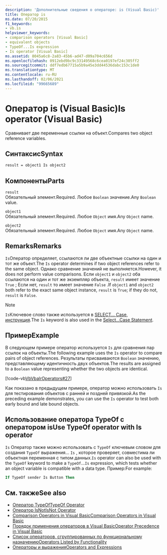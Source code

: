 ```yaml
---
description: 'Дополнительные сведения о операторе: is (Visual Basic)'
title: Оператор is
ms.date: 07/20/2015
f1_keywords:
- vb.is
helpviewer_keywords:
- comparison operators [Visual Basic]
- equivalent objects
- TypeOf...Is expression
- Is operator [Visual Basic]
ms.assetid: 8045a6c8-2a83-45b6-ad47-d09a704c656d
ms.openlocfilehash: 0912ebd9bc9c33149568c6cea0197ef24c305ff2
ms.sourcegitcommit: ddf7edb67715a5b9a45e3dd44536dabc153c1de0
ms.translationtype: MT
ms.contentlocale: ru-RU
ms.lasthandoff: 02/06/2021
ms.locfileid: "99665689"
---
```

# <a name="is-operator-visual-basic"></a><span data-ttu-id="5fa3f-103">Оператор is (Visual Basic)</span><span class="sxs-lookup"><span data-stu-id="5fa3f-103">Is operator (Visual Basic)</span></span>

<span data-ttu-id="5fa3f-104">Сравнивает две переменные ссылки на объект.</span><span class="sxs-lookup"><span data-stu-id="5fa3f-104">Compares two object reference variables.</span></span>

## <a name="syntax"></a><span data-ttu-id="5fa3f-105">Синтаксис</span><span class="sxs-lookup"><span data-stu-id="5fa3f-105">Syntax</span></span>

```vb
result = object1 Is object2
```

## <a name="parts"></a><span data-ttu-id="5fa3f-106">Компоненты</span><span class="sxs-lookup"><span data-stu-id="5fa3f-106">Parts</span></span>

 `result`  
 <span data-ttu-id="5fa3f-107">Обязательный элемент.</span><span class="sxs-lookup"><span data-stu-id="5fa3f-107">Required.</span></span> <span data-ttu-id="5fa3f-108">Любое `Boolean` значение.</span><span class="sxs-lookup"><span data-stu-id="5fa3f-108">Any `Boolean` value.</span></span>  
  
 `object1`  
 <span data-ttu-id="5fa3f-109">Обязательный элемент.</span><span class="sxs-lookup"><span data-stu-id="5fa3f-109">Required.</span></span> <span data-ttu-id="5fa3f-110">Любое `Object` имя.</span><span class="sxs-lookup"><span data-stu-id="5fa3f-110">Any `Object` name.</span></span>  
  
 `object2`  
 <span data-ttu-id="5fa3f-111">Обязательный элемент.</span><span class="sxs-lookup"><span data-stu-id="5fa3f-111">Required.</span></span> <span data-ttu-id="5fa3f-112">Любое `Object` имя.</span><span class="sxs-lookup"><span data-stu-id="5fa3f-112">Any `Object` name.</span></span>  
  
## <a name="remarks"></a><span data-ttu-id="5fa3f-113">Remarks</span><span class="sxs-lookup"><span data-stu-id="5fa3f-113">Remarks</span></span>

<span data-ttu-id="5fa3f-114">`Is`Оператор определяет, ссылаются ли две объектные ссылки на один и тот же объект.</span><span class="sxs-lookup"><span data-stu-id="5fa3f-114">The `Is` operator determines if two object references refer to the same object.</span></span> <span data-ttu-id="5fa3f-115">Однако сравнение значений не выполняется.</span><span class="sxs-lookup"><span data-stu-id="5fa3f-115">However, it does not perform value comparisons.</span></span> <span data-ttu-id="5fa3f-116">Если `object1` и `object2` оба ссылаются на один и тот же экземпляр объекта, `result` имеет значение `True` ; Если нет, `result` то имеет значение `False` .</span><span class="sxs-lookup"><span data-stu-id="5fa3f-116">If `object1` and `object2` both refer to the exact same object instance, `result` is `True`; if they do not, `result` is `False`.</span></span>

> [!NOTE]
> <span data-ttu-id="5fa3f-117">`Is`Ключевое слово также используется в [SELECT... Case, инструкция](../statements/select-case-statement.md).</span><span class="sxs-lookup"><span data-stu-id="5fa3f-117">The `Is` keyword is also used in the [Select...Case Statement](../statements/select-case-statement.md).</span></span>
  
## <a name="example"></a><span data-ttu-id="5fa3f-118">Пример</span><span class="sxs-lookup"><span data-stu-id="5fa3f-118">Example</span></span>

<span data-ttu-id="5fa3f-119">В следующем примере оператор используется `Is` для сравнения пар ссылок на объекты.</span><span class="sxs-lookup"><span data-stu-id="5fa3f-119">The following example uses the `Is` operator to compare pairs of object references.</span></span> <span data-ttu-id="5fa3f-120">Результаты присваиваются `Boolean` значению, представляющему идентичность двух объектов.</span><span class="sxs-lookup"><span data-stu-id="5fa3f-120">The results are assigned to a `Boolean` value representing whether the two objects are identical.</span></span>

[!code-vb[VbVbalrOperators#27](~/samples/snippets/visualbasic/VS_Snippets_VBCSharp/VbVbalrOperators/VB/Class1.vb#27)]

<span data-ttu-id="5fa3f-121">Как показано в предыдущем примере, оператор можно использовать `Is` для тестирования объектов с ранней и поздней привязкой.</span><span class="sxs-lookup"><span data-stu-id="5fa3f-121">As the preceding example demonstrates, you can use the `Is` operator to test both early bound and late bound objects.</span></span>

## <a name="use-typeof-operator-with-is-operator"></a><span data-ttu-id="5fa3f-122">Использование оператора TypeOf с оператором is</span><span class="sxs-lookup"><span data-stu-id="5fa3f-122">Use TypeOf operator with Is operator</span></span>

<span data-ttu-id="5fa3f-123">`Is` Оператор также можно использовать с `TypeOf` ключевым словом для создания `TypeOf` выражения... `Is` , которое проверяет, совместима ли объектная переменная с типом данных.</span><span class="sxs-lookup"><span data-stu-id="5fa3f-123">`Is` operator can also be used with the `TypeOf` keyword to make a `TypeOf`...`Is` expression, which tests whether an object variable is compatible with a data type.</span></span> <span data-ttu-id="5fa3f-124">Пример:</span><span class="sxs-lookup"><span data-stu-id="5fa3f-124">For example:</span></span>

```vb
If TypeOf sender Is Button Then
```

## <a name="see-also"></a><span data-ttu-id="5fa3f-125">См. также</span><span class="sxs-lookup"><span data-stu-id="5fa3f-125">See also</span></span>

- [<span data-ttu-id="5fa3f-126">Оператор TypeOf</span><span class="sxs-lookup"><span data-stu-id="5fa3f-126">TypeOf Operator</span></span>](typeof-operator.md)
- [<span data-ttu-id="5fa3f-127">Оператор IsNot</span><span class="sxs-lookup"><span data-stu-id="5fa3f-127">IsNot Operator</span></span>](isnot-operator.md)
- [<span data-ttu-id="5fa3f-128">Comparison Operators in Visual Basic</span><span class="sxs-lookup"><span data-stu-id="5fa3f-128">Comparison Operators in Visual Basic</span></span>](../../programming-guide/language-features/operators-and-expressions/comparison-operators.md)
- [<span data-ttu-id="5fa3f-129">Порядок применения операторов в Visual Basic</span><span class="sxs-lookup"><span data-stu-id="5fa3f-129">Operator Precedence in Visual Basic</span></span>](operator-precedence.md)
- [<span data-ttu-id="5fa3f-130">Список операторов, сгруппированных по функциональному назначению</span><span class="sxs-lookup"><span data-stu-id="5fa3f-130">Operators Listed by Functionality</span></span>](operators-listed-by-functionality.md)
- [<span data-ttu-id="5fa3f-131">Операторы и выражения</span><span class="sxs-lookup"><span data-stu-id="5fa3f-131">Operators and Expressions</span></span>](../../programming-guide/language-features/operators-and-expressions/index.md)
